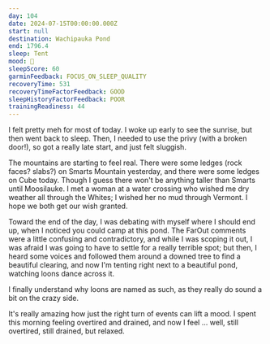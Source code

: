 ```yaml
---
day: 104
date: 2024-07-15T00:00:00.000Z
start: null
destination: Wachipauka Pond
end: 1796.4
sleep: Tent
mood: 🙂
sleepScore: 60
garminFeedback: FOCUS_ON_SLEEP_QUALITY
recoveryTime: 531
recoveryTimeFactorFeedback: GOOD
sleepHistoryFactorFeedback: POOR
trainingReadiness: 44
---
```

I felt pretty meh for most of today. I woke up early to see the sunrise, but then went back to sleep. Then, I needed to use the privy (with a broken door!), so got a really late start, and just felt sluggish.

The mountains are starting to feel real. There were some ledges (rock faces? slabs?) on Smarts Mountain yesterday, and there were some ledges on Cube today. Though I guess there won't be anything taller than Smarts until Moosilauke. I met a woman at a water crossing who wished me dry weather all through the Whites; I wished her no mud through Vermont. I hope we both get our wish granted.

Toward the end of the day, I was debating with myself where I should end up, when I noticed you could camp at this pond. The FarOut comments were a little confusing and contradictory, and while I was scoping it out, I was afraid I was going to have to settle for a really terrible spot; but then, I heard some voices and followed them around a downed tree to find a beautiful clearing, and now I'm tenting right next to a beautiful pond, watching loons dance across it.

I finally understand why loons are named as such, as they really do sound a bit on the crazy side.

It's really amazing how just the right turn of events can lift a mood. I spent this morning feeling overtired and drained, and now I feel ... well, still overtired, still drained, but relaxed.
